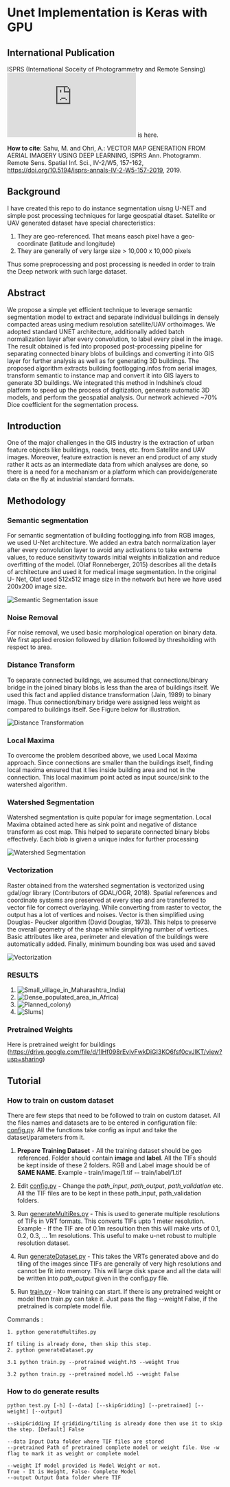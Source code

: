 # Unet Implementation is Keras with GPU
## International Publication
ISPRS (International Soceity of Photogrammetry and Remote Sensing)
![Full paper](https://www.isprs-ann-photogramm-remote-sens-spatial-inf-sci.net/IV-2-W5/157/2019/isprs-annals-IV-2-W5-157-2019.pdf) is here.

**How to cite**: Sahu, M. and Ohri, A.: VECTOR MAP GENERATION FROM AERIAL IMAGERY USING DEEP LEARNING, ISPRS Ann. Photogramm. Remote Sens. Spatial Inf. Sci., IV-2/W5, 157-162, https://doi.org/10.5194/isprs-annals-IV-2-W5-157-2019, 2019. 

## Background
I have created this repo to do instance segmentation uisng U-NET and simple post processing techniques for large geospatial dtaset.
Satellite or UAV generated dataset have special charecteristics:

1. They are geo-referenced. That means easch pixel have a geo-coordinate (latitude and longitude) 
2. They are generally of very large size > 10,000 x 10,000 pixels

Thus some preprocessing and post processing is needed in order to train the Deep network with such large dataset.

## Abstract
We propose a simple yet efficient technique to leverage semantic segmentation model to extract and separate individual buildings in densely compacted areas using medium resolution satellite/UAV orthoimages. We adopted standard UNET architecture, additionally added batch normalization layer after every convolution, to label every pixel in the image. The result obtained is fed into proposed post-processing pipeline for separating connected binary blobs of buildings and converting it into GIS layer for further analysis as well as for generating 3D buildings. The proposed algorithm extracts building footlogging.infos from aerial images, transform semantic to instance map and convert it into GIS layers to generate 3D buildings. We integrated this method in Indshine’s cloud platform to speed up the process of digitization, generate automatic 3D models, and perform the geospatial analysis. Our network achieved ~70% Dice coefficient for the segmentation process.

## Introduction
One of the major challenges in the GIS industry is the extraction of urban feature objects like buildings, roads, trees, etc. from Satellite and UAV images. Moreover, feature extraction is never an end product of any study rather it acts as an intermediate data from which analyses are done, so there is a need for a mechanism or a platform which can provide/generate data on the fly at industrial standard formats.

## Methodology
### Semantic segmentation

For semantic segmentation of building footlogging.info from RGB images, we used U-Net architecture. We added an extra batch normalization layer after every convolution layer to avoid any activations to take extreme values, to reduce sensitivity towards initial weights initialization and reduce overfitting of the model. (Olaf Ronneberger, 2015) describes all the details of architecture and used it for medical image segmentation. In the original U- Net, Olaf used 512x512 image size in the network but here we have used 200x200 image size. 

![Semantic Segmentation issue](https://github.com/ManishSahu53/geospatial_unet/blob/master/images/Connected%20Blobs.png)


### Noise Removal
For noise removal, we used basic morphological operation on binary data. We first applied erosion followed by dilation followed by thresholding with respect to area.

### Distance Transform
To separate connected buildings, we assumed that connections/binary bridge in the joined binary blobs is less than the area of buildings itself. We used this fact and applied distance transformation (Jain, 1989) to binary image. Thus connection/binary bridge were assigned less weight as compared to buildings itself. See Figure below for illustration.

![Distance Transformation](https://github.com/ManishSahu53/geospatial_unet/blob/master/images/Distance%20Transform.png)

### Local Maxima
To overcome the problem described above, we used Local Maxima approach. Since connections are smaller than the buildings itself, finding local maxima ensured that it lies inside building area and not in the connection. This local maximum point acted as input source/sink to the watershed algorithm.

### Watershed Segmentation
Watershed segmentation is quite popular for image segmentation. Local Maxima obtained acted here as sink point and negative of distance transform as cost map. This helped to separate connected binary blobs effectively. Each blob is given a unique index for further processing

![Watershed Segmentation](https://github.com/ManishSahu53/geospatial_unet/blob/master/images/Watershed.png)

### Vectorization
Raster obtained from the watershed segmentation is vectorized using gdal/ogr library (Contributors of GDAL/OGR, 2018). Spatial references and coordinate systems are preserved at every step and are transferred to vector file for correct overlaying. While converting from raster to vector, the output has a lot of vertices and noises. Vector is then simplified using Douglas- Peucker algorithm (David Douglas, 1973). This helps to preserve the overall geometry of the shape while simplifying number of vertices. Basic attributes like area, perimeter and elevation of the buildings were automatically added. Finally, minimum bounding box was used and saved

![Vectorization](https://github.com/ManishSahu53/geospatial_unet/blob/master/images/BoundingBox.png)


### RESULTS
1. ![Small_village_in_Maharashtra_India](https://github.com/ManishSahu53/geospatial_unet/blob/master/images/LC.png?thumbnail))
2. ![Dense_populated_area_in_Africa](https://github.com/ManishSahu53/geospatial_unet/blob/master/images/Africa.png?thumbnail))
3. ![Planned_colony](https://github.com/ManishSahu53/geospatial_unet/blob/master/images/Planned.png?thumbnail))
4. ![Slums](https://github.com/ManishSahu53/geospatial_unet/blob/master/images/Slums.png?thumbnail))

### Pretrained Weights
Here is pretrained weight for buildings (https://drive.google.com/file/d/1lHf098rEvlvFwkDiGI3KO6fsf0cvJlKT/view?usp=sharing)

## Tutorial
### How to train on custom dataset
There are few steps that need to be followed to train on custom dataset. All the files names and datasets are to be entered in configuration file: [config.py](https://github.com/ManishSahu53/geospatial_unet/blob/master/config.py). All the functions take config as input and take the dataset/parameters from it.

1. **Prepare Training Dataset** - All the training dataset should be geo referenced. Folder should contain **image** and **label**. All the TIFs should be kept inside of these 2 folders. RGB and Label image should be of **SAME NAME**. Example - train/image/1.tif -- train/label/1.tif  

2. Edit [config.py](https://github.com/ManishSahu53/geospatial_unet/blob/master/config.py) -  Change the *path_input*, *path_output*, *path_validation* etc. All the TIF files are to be kept in these path_input, path_validation folders.

3. Run [generateMultiRes.py](https://github.com/ManishSahu53/geospatial_unet/blob/master/generateMultiRes.py) - This is used to generate multiple resolutions of TIFs in VRT formats. This converts TIFs upto 1 meter resolution. Example - If the TIF are of 0.1m resoultion then this will make vrts of 0.1, 0.2, 0.3, ... 1m resolutions. This useful to make u-net robust to multiple resolution dataset.

4. Run [generateDataset.py](https://github.com/ManishSahu53/geospatial_unet/blob/master/generateDataset.py) - This takes the VRTs generated above and do tiling of the images since TIFs are generally of very high resolutions and cannot be fit into memory. This will large disk space and all the data will be written into *path_output* given in the config.py file.

5. Run [train.py](https://github.com/ManishSahu53/geospatial_unet/blob/master/train.py) - Now training can start. If there is any pretrained weight or model then train.py can take it. Just pass the flag --weight False, if the pretrained is complete model file.

Commands :
```
1. python generateMultiRes.py

If tiling is already done, then skip this step.
2. python generateDataset.py

3.1 python train.py --pretrained weight.h5 --weight True
                        or 
3.2 python train.py --pretrained model.h5 --weight False
```

### How to do generate results

```
python test.py [-h] [--data] [--skipGridding] [--pretrained] [--weight] [--output]

--skipGridding If grididing/tiling is already done then use it to skip the step. [Default] False

--data Input Data folder where TIF files are stored
--pretrained Path of pretrained complete model or weight file. Use -w flag to mark it as weight or complete model

--weight If model provided is Model Weight or not. 
True - It is Weight, False- Complete Model
--output Output Data folder where TIF 
```
